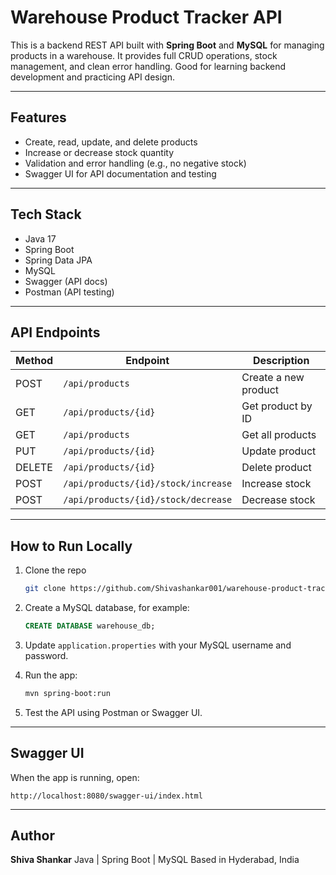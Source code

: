 

# Warehouse Product Tracker API

This is a backend REST API built with **Spring Boot** and **MySQL** for managing products in a warehouse.
It provides full CRUD operations, stock management, and clean error handling. Good for learning backend development and practicing API design.

---

## Features

* Create, read, update, and delete products
* Increase or decrease stock quantity
* Validation and error handling (e.g., no negative stock)
* Swagger UI for API documentation and testing

---

## Tech Stack

* Java 17
* Spring Boot
* Spring Data JPA
* MySQL
* Swagger (API docs)
* Postman (API testing)

---

## API Endpoints

| Method | Endpoint                            | Description          |
| ------ | ----------------------------------- | -------------------- |
| POST   | `/api/products`                     | Create a new product |
| GET    | `/api/products/{id}`                | Get product by ID    |
| GET    | `/api/products`                     | Get all products     |
| PUT    | `/api/products/{id}`                | Update product       |
| DELETE | `/api/products/{id}`                | Delete product       |
| POST   | `/api/products/{id}/stock/increase` | Increase stock       |
| POST   | `/api/products/{id}/stock/decrease` | Decrease stock       |

---

## How to Run Locally

1. Clone the repo

   ```bash
   git clone https://github.com/Shivashankar001/warehouse-product-tracker.git
   ```

2. Create a MySQL database, for example:

   ```sql
   CREATE DATABASE warehouse_db;
   ```

3. Update `application.properties` with your MySQL username and password.

4. Run the app:

   ```bash
   mvn spring-boot:run
   ```

5. Test the API using Postman or Swagger UI.

---

## Swagger UI

When the app is running, open:

```
http://localhost:8080/swagger-ui/index.html
```

---

## Author

**Shiva Shankar**
Java | Spring Boot | MySQL
Based in Hyderabad, India
